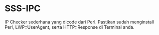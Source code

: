 # SSS-IPC
IP Checker sederhana yang dicode dari Perl. Pastikan sudah menginstall Perl, LWP::UserAgent, serta HTTP::Response di Terminal anda.
